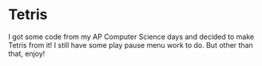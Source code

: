 # Tetris

I got some code from my AP Computer Science days and decided to make Tetris from it!
I still have some play pause menu work to do. But other than that, enjoy!
